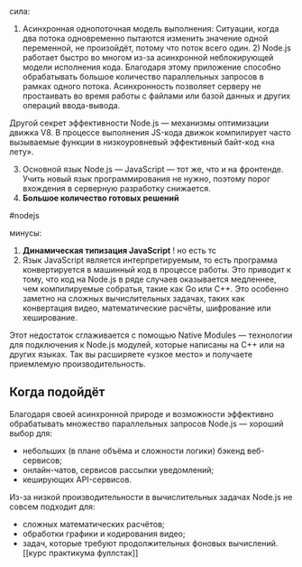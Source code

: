 сила:

1) Асинхронная однопоточная модель выполнения:
Ситуации, когда два потока одновременно пытаются изменить значение одной переменной, не произойдёт, потому что поток всего один.
   2)
	Node.js работает быстро во многом из-за асинхронной неблокирующей модели исполнения кода. Благодаря этому приложение способно обрабатывать большое количество параллельных запросов в рамках одного потока. Асинхронность позволяет серверу не простаивать во время работы с файлами или базой данных и других операций ввода-вывода.

Другой секрет эффективности Node.js — механизмы оптимизации движка V8. В процессе выполнения JS-кода движок компилирует часто вызываемые функции в низкоуровневый эффективный байт-код «на лету».

3) Основной язык Node.js — JavaScript — тот же, что и на фронтенде. Учить новый язык программирования не нужно, поэтому порог вхождения в серверную разработку снижается.
4) **Большое количество готовых решений**


#nodejs 

минусы:
1) **Динамическая типизация JavaScript** ! но есть тс
2) Язык JavaScript является интерпретируемым, то есть программа конвертируется в машинный код в процессе работы. Это приводит к тому, что код на Node.js в ряде случаев оказывается медленнее, чем компилируемые собратья, такие как Go или C++. Это особенно заметно на сложных вычислительных задачах, таких как конвертация видео, математические расчёты, шифрование или хеширование.

Этот недостаток сглаживается с помощью Native Modules — технологии для подключения к Node.js модулей, которые написаны на C++ или на других языках. Так вы расширяете «узкое место» и получаете приемлемую производительность.

## Когда подойдёт

Благодаря своей асинхронной природе и возможности эффективно обрабатывать множество параллельных запросов Node.js — хороший выбор для:

- небольших (в плане объёма и сложности логики) бэкенд веб-сервисов;
- онлайн-чатов, сервисов рассылки уведомлений;
- кеширующих API-сервисов.

Из-за низкой производительности в вычислительных задачах Node.js не совсем подходит для:

- сложных математических расчётов;
- обработки графики и кодирования видео;
- задач, которые требуют продолжительных фоновых вычислений.
[[курс практикума фуллстак]]